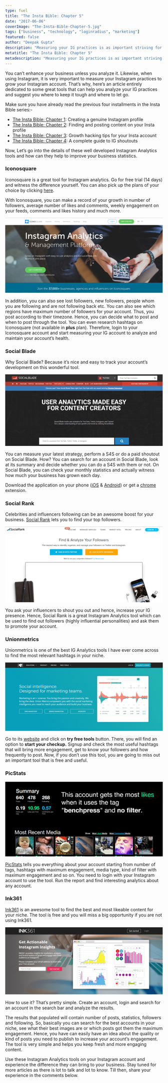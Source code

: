 ```yaml
---
type: fuel
title: "The Insta Bible: Chapter 5"
date: "2017-06-06"
coverImage: "The-Insta-Bible-Chapter-5.jpg"
tags: ["business", "technology", "loginradius", "marketing"]
featured: false 
author: "Deepak Gupta"
description: "Measuring your IG practices is as important striving for your account. Analyze your Instagram efforts with these awesome tools Inside."
metatitle: "The Insta Bible: Chapter 5"
metadescription: "Measuring your IG practices is as important striving for your account. Analyze your Instagram efforts with these awesome tools Inside."
---
```


You can’t enhance your business unless you analyze it. Likewise, when using Instagram, it is very important to measure your Instagram practices to grow your Instagram account. That’s why, here’s an article entirely dedicated to some great tools that can help you analyze your IG practices and suggest you where to keep it tough and where to let go. 

Make sure you have already read the previous four installments in the Insta Bible series:-

- [The Insta Bible: Chapter 1](https://www.loginradius.com/blog/fuel/2017/05/the-insta-bible-chapter-1/): Creating a genuine Instagram profile
- [The Insta Bible: Chapter 2](https://www.loginradius.com/blog/fuel/2017/05/the-insta-bible-chapter-2/): Finding and posting content on your Insta profile
- [The Insta Bible: Chapter 3](https://www.loginradius.com/blog/fuel/2017/06/the-insta-bible-chapter-3/): Growth hacking tips for your Insta account
- [The Insta Bible: Chapter 4](https://www.loginradius.com/blog/fuel/2017/06/the-insta-bible-chapter-4/): A complete guide to IG shoutouts

Now, Let’s go into the details of these well developed Instagram Analytics tools and how can they help to improve your business statistics.

### **Iconosquare**

Iconosquare is a great tool for Instagram analytics. Go for free trial (14 days) and witness the difference yourself. You can also pick up the plans of your choice by clicking [here](https://pro.iconosquare.com/pricing).

With Iconosquare, you can make a record of your growth in number of followers, average number of likes and comments, weekly engagement on your feeds, comments and likes history and much more.

![Instagram Analytics tool - Iconosquare](Instagram-Analytics-tool-Iconosquare.png)

In addition, you can also see lost followers, new followers, people whom you are following and are not following back etc. You can also see which regions have maximum number of followers for your account. Thus, you post according to their timezone. Hence, you can decide what to post and when to post through the tool. You can even research hashtags on Iconosquare (not available in **plus** plan). Therefore, login to your Iconosquare account and start measuring your IG account to analyze and maintain your account’s health.

### **Social Blade**

Why Social Blade? Because it’s nice and easy to track your account’s development on this wonderful tool. 

![Instagram Analytics tool - Social Blade](Instagram-Analytics-tool-Social-Blade.png)

You can measure your latest strategy, perform a S4S or do a paid shoutout on Social Blade. How? You can search for an account in Social Blade, look at its summary and decide whether you can do a S4S with them or not. On Social Blade, you can check your monthly statistics and actually witness how much your business has grown each day.

Download the application on your phone ([iOS](https://itunes.apple.com/ca/app/social-blade-statistics-app/id838333283?mt=8) & [Android](https://play.google.com/store/apps/details?id=com.socialblade.droid.statistics)) or get a [chrome](https://chrome.google.com/webstore/detail/social-blade/cfidkbgamfhdgmedldkagjopnbobdmdn) extension.

### **Social Rank**

Celebrities and influencers following can be an awesome boost for your business. [Social Rank](https://socialrank.com/) lets you to find your top followers.

![Instagram Analytics tool - Social rank](Instagram-Analytics-tool-Social-rank.png)

You ask your influencers to shout you out and hence, increase your IG presence. Hence, Social Rank is a great Instagram Analytics tool which can be used to find out followers (highly influential personalities) and ask them to promote your account.

### **Unionmetrics**

Unionmetrics is one of the best IG Analytics tools I have ever come across to find the most relevant hashtags in your niche.

![Instagram Analytics tool - Unionmetrics](Instagram-Analytics-tool-Unionmetrics.png)

Go to its [website](https://unionmetrics.com/) and click on **try free tools** button. There, you will find an option to **start your checkup.** Signup and check the most useful hashtags that will bring more engagement, get to know your followers and how frequently to post. Now, if you don’t use this tool, you are going to miss out an important tool that is free and useful.

### **PicStats** 

![Instagram Analytics tool - PicStats](Instagram-Analytics-tool-PicStats.png)

[PicStats](http://picstats.com/u/maccosmetics) tells you everything about your account starting from number of tags, hashtags with maximum engagement, media type, kind of filter with maximum engagement and so on. You need to login with your Instagram account to use the tool. Run the report and find interesting analytics about any account.

### **Ink361**

[Ink361](http://ink361.com/) is an awesome tool to find the best and most likeable content for your niche. The tool is free and you will miss a big opportunity if you are not using Ink361.

![Instagram Analytics tool - Ink361](Instagram-Analytics-tool-Ink361.png)

How to use it? That’s pretty simple. Create an account, login and search for an account in the search bar and analyze the results.

The results that populated will contain number of posts, statistics, followers and following. So, basically you can search for the best accounts in your niche, see what their best images are or which posts got them the maximum engagement. Hence, you have can easily have an idea about the quality or kind of posts you need to publish to increase your account’s engagement. The tool is very simple and helps you keep fresh and more engaging content.

Use these Instagram Analytics tools on your Instagram account and experience the difference they can bring to your business. Stay tuned for more articles as there is lot to talk and lot to know. Till then, share your experience in the comments below.

